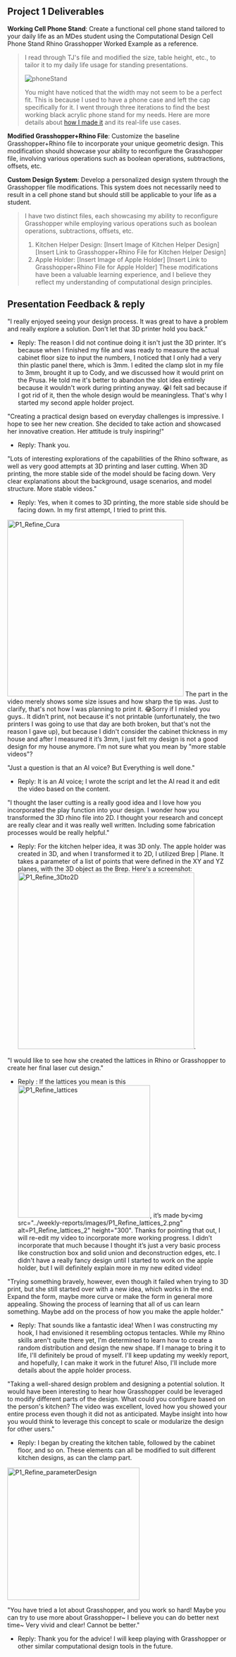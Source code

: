 ## Project 1 Deliverables
**Working Cell Phone Stand**: Create a functional cell phone stand tailored to your daily life as an MDes student using the Computational Design Cell Phone Stand Rhino Grasshopper Worked Example as a reference.


> I read through TJ's file and modified the size, table height, etc., to tailor it to my daily life usage for standing presentations. 
>
> ![phoneStand](../weekly-reports/images/phoneStand.gif)
>
> You might have noticed that the width may not seem to be a perfect fit. This is because I used to have a phone case and left the cap specifically for it. I went through three iterations to find the best working black acrylic phone stand for my needs. Here are more details about [how I made it](https://github.com/Berkeley-MDes/tdf-fa23-YuntingZh/blob/main/weekly-reports/Week1_2023_8_30.md#testing-the-black-acrylic-phone-stand) and its real-life use cases.


**Modified Grasshopper+Rhino File**: Customize the baseline Grasshopper+Rhino file to incorporate your unique geometric design. This modification should showcase your ability to reconfigure the Grasshopper file, involving various operations such as boolean operations, subtractions, offsets, etc.


**Custom Design System**: Develop a personalized design system through the Grasshopper file modifications. This system does not necessarily need to result in a cell phone stand but should still be applicable to your life as a student.

> I have two distinct files, each showcasing my ability to reconfigure Grasshopper while employing various operations such as boolean operations, subtractions, offsets, etc.
>
> 1. Kitchen Helper Design:
> [Insert Image of Kitchen Helper Design]
> [Insert Link to Grasshopper+Rhino File for Kitchen Helper Design]
> 2. Apple Holder:
> [Insert Image of Apple Holder]
> [Insert Link to Grasshopper+Rhino File for Apple Holder]
> These modifications have been a valuable learning experience, and I believe they reflect my understanding of computational design principles.
## Presentation Feedback & reply
"I really enjoyed seeing your design process. It was great to have a problem and really explore a solution. Don't let that 3D printer hold you back." 
- Reply: The reason I did not continue doing it isn't just the 3D printer. It's because when I finished my file and was ready to measure the actual cabinet floor size to input the numbers, I noticed that I only had a very thin plastic panel there, which is 3mm. I edited the clamp slot in my file to 3mm, brought it up to Cody, and we discussed how it would print on the Prusa. He told me it's better to abandon the slot idea entirely because it wouldn't work during printing anyway. 😭I felt sad because if I got rid of it, then the whole design would be meaningless. That's why I started my second apple holder project.

"Creating a practical design based on everyday challenges is impressive. I hope to see her new creation. She decided to take action and showcased her innovative creation. Her attitude is truly inspiring!" 
- Reply: Thank you.

"Lots of interesting explorations of the capabilities of the Rhino software, as well as very good attempts at 3D printing and laser cutting. When 3D printing, the more stable side of the model should be facing down. Very clear explanations about the background, usage scenarios, and model structure. More stable videos." 
- Reply: Yes, when it comes to 3D printing, the more stable side should be facing down. In my first attempt, I tried to print this. 
<img src="../weekly-reports/images/P1_Refine_Cura.png" alt="P1_Refine_Cura" height="400">
The part in the video merely shows some size issues and how sharp the tip was. Just to clarify, that's not how I was planning to print it. 😂Sorry if I misled you guys.. It didn't print, not because it's not printable (unfortunately, the two printers I was going to use that day are both broken, but that's not the reason I gave up), but because I didn't consider the cabinet thickness in my house and after I measured it it’s 3mm, I just felt my design is not a good design for my house anymore. I'm not sure what you mean by "more stable videos"?

"Just a question is that an AI voice? But Everything is well done." 
- Reply: It is an AI voice; I wrote the script and let the AI read it and edit the video based on the content.

"I thought the laser cutting is a really good idea and I love how you incorporated the play function into your design. I wonder how you transformed the 3D rhino file into 2D. I thought your research and concept are really clear and it was really well written. Including some fabrication processes would be really helpful." 
- Reply: For the kitchen helper idea, it was 3D only. The apple holder was created in 3D, and when I transformed it to 2D, I utilized Brep | Plane. It takes a parameter of a list of points that were defined in the XY and YZ planes, with the 3D object as the Brep. Here's a screenshot:<img src="../weekly-reports/images/P1_Refine_3Dto2D.png" alt="P1_Refine_3Dto2D" height="400">.

"I would like to see how she created the lattices in Rhino or Grasshopper to create her final laser cut design." 
- Reply : If the lattices you mean is this<img src="../weekly-reports/images/P1_Refine_lattices.png" alt="P1_Refine_lattices" height="300">, it’s made by<img src="../weekly-reports/images/P1_Refine_lattices_2.png" alt=P1_Refine_lattices_2" height="300". Thanks for pointing that out, I will re-edit my video to incorporate more working progress. I didn’t incorporate that much because I thought it’s just a very basic process like construction box and solid union and deconstruction edges, etc.  I didn't have a really fancy design until I started to work on the apple holder, but I will definitely explain more in my new edited video!

"Trying something bravely, however, even though it failed when trying to 3D print, but she still started over with a new idea, which works in the end. Expand the form, maybe more curve or make the form in general more appealing. Showing the process of learning that all of us can learn something. Maybe add on the process of how you make the apple holder." 
- Reply: That sounds like a fantastic idea! When I was constructing my hook, I had envisioned it resembling octopus tentacles. While my Rhino skills aren't quite there yet, I'm determined to learn how to create a random distribution and design the new shape. If I manage to bring it to life, I'll definitely be proud of myself. I'll keep updating my weekly report, and hopefully, I can make it work in the future! Also, I'll include more details about the apple holder process.

"Taking a well-shared design problem and designing a potential solution. It would have been interesting to hear how Grasshopper could be leveraged to modify different parts of the design. What could you configure based on the person's kitchen? The video was excellent, loved how you showed your entire process even though it did not as anticipated. Maybe insight into how you would think to leverage this concept to scale or modularize the design for other users." 
- Reply: I began by creating the kitchen table, followed by the cabinet floor, and so on. These elements can all be modified to suit different kitchen designs, as can the clamp part.
<img src="../weekly-reports/images/P1_Refine_parameterDesign.png" alt="P1_Refine_parameterDesign" height="300">

"You have tried a lot about Grasshopper, and you work so hard! Maybe you can try to use more about Grasshopper~ I believe you can do better next time~ Very vivid and clear! Cannot be better." 
- Reply: Thank you for the advice! I will keep playing with Grasshopper or other similar computational design tools in the future.

